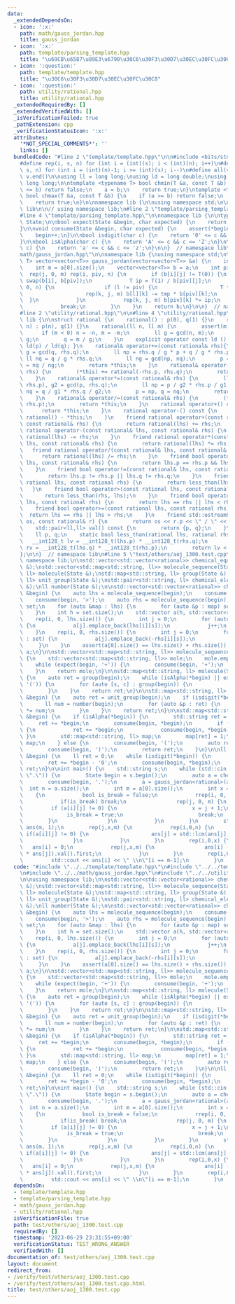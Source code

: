 ```yaml
---
data:
  _extendedDependsOn:
  - icon: ':x:'
    path: math/gauss_jordan.hpp
    title: gauss_jordan
  - icon: ':x:'
    path: template/parsing_template.hpp
    title: "\u69CB\u6587\u89E3\u6790\u30C6\u30F3\u30D7\u30EC\u30FC\u30C8"
  - icon: ':question:'
    path: template/template.hpp
    title: "\u30C6\u30F3\u30D7\u30EC\u30FC\u30C8"
  - icon: ':question:'
    path: utility/rational.hpp
    title: utility/rational.hpp
  _extendedRequiredBy: []
  _extendedVerifiedWith: []
  _isVerificationFailed: true
  _pathExtension: cpp
  _verificationStatusIcon: ':x:'
  attributes:
    '*NOT_SPECIAL_COMMENTS*': ''
    links: []
  bundledCode: "#line 2 \"template/template.hpp\"\n\n#include <bits/stdc++.h>\n\n\
    #define rep(i, s, n) for (int i = (int)(s); i < (int)(n); i++)\n#define rrep(i,\
    \ s, n) for (int i = (int)(n)-1; i >= (int)(s); i--)\n#define all(v) v.begin(),\
    \ v.end()\n\nusing ll = long long;\nusing ld = long double;\nusing ull = unsigned\
    \ long long;\n\ntemplate <typename T> bool chmin(T &a, const T &b) {\n    if (a\
    \ <= b) return false;\n    a = b;\n    return true;\n}\ntemplate <typename T>\
    \ bool chmax(T &a, const T &b) {\n    if (a >= b) return false;\n    a = b;\n\
    \    return true;\n}\n\nnamespace lib {\n\nusing namespace std;\n\n}  // namespace\
    \ lib\n\n// using namespace lib;\n#line 2 \"template/parsing_template.hpp\"\n\n\
    #line 4 \"template/parsing_template.hpp\"\n\nnamespace lib {\n\ntypedef std::string::const_iterator\
    \ State;\n\nbool expect(State &begin, char expected) {\n    return *begin == expected;\n\
    }\n\nvoid consume(State &begin, char expected) {\n    assert(*begin == expected);\n\
    \    begin++;\n}\n\nbool isdigit(char c) {\n    return '0' <= c && c <= '9';\n\
    }\n\nbool isAlpha(char c) {\n    return 'A' <= c && c <= 'Z';\n}\n\nbool isalpha(char\
    \ c) {\n    return 'a' <= c && c <= 'z';\n}\n\n}  // namespace lib\n#line 3 \"\
    math/gauss_jordan.hpp\"\n\nnamespace lib {\nusing namespace std;\n\ntemplate <typename\
    \ T> vector<vector<T>> gauss_jordan(vector<vector<T>> &a) {\n    int n = a.size();\n\
    \    int m = a[0].size();\n    vector<vector<T>> b = a;\n    int piv = 0;\n  \
    \  rep(j, 0, m) rep(i, piv, n) {\n        if (b[i][j] != T(0)) {\n           \
    \ swap(b[i], b[piv]);\n            T ip = T(1) / b[piv][j];\n            rep(l,\
    \ 0, n) {\n                if (l != piv) {\n                    T tmp = ip * b[l][j];\n\
    \                    rep(k, j, m) b[l][k] -= tmp * b[piv][k];\n              \
    \  }\n            }\n            rep(k, j, m) b[piv][k] *= ip;\n            piv++;\n\
    \            break;\n        }\n    }\n    return b;\n}\n\n}  // namespace lib\n\
    #line 2 \"utility/rational.hpp\"\n\n#line 4 \"utility/rational.hpp\"\n\nnamespace\
    \ lib {\n\nstruct rational {\n    rational() : p(0), q(1) {}\n    rational(ll\
    \ n) : p(n), q(1) {}\n    rational(ll n, ll m) {\n        assert(m != 0);\n  \
    \      if (m < 0) n = -n, m = -m;\n        ll g = gcd(n, m);\n        p = n /\
    \ g;\n        q = m / g;\n    }\n    explicit operator const ld () const { return\
    \ ld(p) / ld(q); }\n    rational& operator+=(const rational& rhs){\n        ll\
    \ g = gcd(q, rhs.q);\n        ll np = rhs.q / g * p + q / g * rhs.p;\n       \
    \ ll nq = q / g * rhs.q;\n        ll ng = gcd(np, nq);\n        p = np / ng, q\
    \ = nq / ng;\n        return *this;\n    }\n    rational& operator-=(const rational&\
    \ rhs) {\n        (*this) += rational(-rhs.p, rhs.q);\n        return *this;\n\
    \    }\n    rational& operator*=(const rational& rhs) {\n        ll g1 = gcd(q,\
    \ rhs.p), g2 = gcd(p, rhs.q);\n        ll np = p / g2 * rhs.p / g1;\n        ll\
    \ nq = q / g1 * rhs.q / g2;\n        p = np, q = nq;\n        return *this;\n\
    \    }\n    rational& operator/=(const rational& rhs) {\n        (*this) *= rational(rhs.q,\
    \ rhs.p);\n        return *this;\n    }\n    rational operator+() const {\n  \
    \      return *this;\n    }\n    rational operator-() const {\n        return\
    \ rational() - *this;\n    }\n    friend rational operator+(const rational& lhs,\
    \ const rational& rhs) {\n        return rational(lhs) += rhs;\n    }\n    friend\
    \ rational operator-(const rational& lhs, const rational& rhs) {\n        return\
    \ rational(lhs) -= rhs;\n    }\n    friend rational operator*(const rational&\
    \ lhs, const rational& rhs) {\n        return rational(lhs) *= rhs;\n    }\n \
    \   friend rational operator/(const rational& lhs, const rational& rhs) {\n  \
    \      return rational(lhs) /= rhs;\n    }\n    friend bool operator==(const rational&\
    \ lhs, const rational& rhs) {\n        return lhs.p == rhs.p && lhs.q == rhs.q;\n\
    \    }\n    friend bool operator!=(const rational& lhs, const rational& rhs) {\n\
    \        return lhs.p != rhs.p || lhs.q != rhs.q;\n    }\n    friend bool operator<(const\
    \ rational lhs, const rational rhs) {\n        return less_than(lhs, rhs);\n \
    \   }\n    friend bool operator>(const rational lhs, const rational rhs) {\n \
    \       return less_than(rhs, lhs);\n    }\n    friend bool operator<=(const rational\
    \ lhs, const rational rhs) {\n        return lhs == rhs || lhs < rhs;\n    }\n\
    \    friend bool operator>=(const rational lhs, const rational rhs) {\n      \
    \  return lhs == rhs || lhs > rhs;\n    }\n    friend std::ostream& operator<<(std::ostream&\
    \ os, const rational& r) {\n        return os << r.p << \" / \" << r.q;\n    }\n\
    \    std::pair<ll,ll> val() const {\n        return {p, q};\n    }\n\n  private:\n\
    \    ll p, q;\n    static bool less_than(rational lhs, rational rhs) {\n     \
    \   __int128_t lv = __int128_t(lhs.p) * __int128_t(rhs.q);\n        __int128_t\
    \ rv = __int128_t(lhs.q) * __int128_t(rhs.p);\n        return lv < rv;\n    }\n\
    };\n\n}  // namespace lib\n#line 5 \"test/others/aoj_1300.test.cpp\"\n\nusing\
    \ namespace lib;\n\nstd::vector<std::vector<rational>> chemical_equation(State\
    \ &);\nstd::vector<std::map<std::string, ll>> molecule_sequence(State &);\nstd::map<std::string,\
    \ ll> molecule(State &);\nstd::map<std::string, ll> group(State &);\nstd::map<std::string,\
    \ ll> unit_group(State &);\nstd::pair<std::string, ll> chemical_element(State\
    \ &);\nll number(State &);\n\nstd::vector<std::vector<rational>> chemical_equation(State\
    \ &begin) {\n    auto lhs = molecule_sequence(begin);\n    consume(begin, '-');\n\
    \    consume(begin, '>');\n    auto rhs = molecule_sequence(begin);\n    std::set<std::string>\
    \ set;\n    for (auto &map : lhs) {\n        for (auto &p : map) set.insert(p.first);\n\
    \    }\n    int h = set.size();\n    std::vector a(h, std::vector<rational>());\n\
    \    rep(i, 0, lhs.size()) {\n        int j = 0;\n        for (auto &s : set)\
    \ {\n            a[j].emplace_back(lhs[i][s]);\n            j++;\n        }\n\
    \    }\n    rep(i, 0, rhs.size()) {\n        int j = 0;\n        for (auto &s\
    \ : set) {\n            a[j].emplace_back(-rhs[i][s]);\n            j++;\n   \
    \     }\n    }\n    assert(a[0].size() == lhs.size() + rhs.size());\n    return\
    \ a;\n}\n\nstd::vector<std::map<std::string, ll>> molecule_sequence(State &begin)\
    \ {\n    std::vector<std::map<std::string, ll>> mole;\n    mole.emplace_back(molecule(begin));\n\
    \    while (expect(begin, '+')) {\n        consume(begin, '+');\n        mole.emplace_back(molecule(begin));\n\
    \    }\n    return mole;\n}\n\nstd::map<std::string, ll> molecule(State &begin)\
    \ {\n    auto ret = group(begin);\n    while (isAlpha(*begin) || expect(begin,\
    \ '(')) {\n        for (auto [s, c] : group(begin)) {\n            ret[s] += c;\n\
    \        }\n    }\n    return ret;\n}\n\nstd::map<std::string, ll> group(State\
    \ &begin) {\n    auto ret = unit_group(begin);\n    if (isdigit(*begin)) {\n \
    \       ll num = number(begin);\n        for (auto &p : ret) {\n            p.second\
    \ *= num;\n        }\n    }\n    return ret;\n}\n\nstd::map<std::string, ll> unit_group(State\
    \ &begin) {\n    if (isAlpha(*begin)) {\n        std::string ret = \"\";\n   \
    \     ret += *begin;\n        consume(begin, *begin);\n        if (isalpha(*begin))\
    \ {\n            ret += *begin;\n            consume(begin, *begin);\n       \
    \ }\n        std::map<std::string, ll> map;\n        map[ret] = 1;\n        return\
    \ map;\n    } else {\n        consume(begin, '(');\n        auto ret = molecule(begin);\n\
    \        consume(begin, ')');\n        return ret;\n    }\n}\n\nll number(State\
    \ &begin) {\n    ll ret = 0;\n    while (isdigit(*begin)) {\n        ret *= 10;\n\
    \        ret += *begin - '0';\n        consume(begin, *begin);\n    }\n    return\
    \ ret;\n}\n\nint main() {\n    std::string s;\n    while (std::cin >> s, !(s ==\
    \ \".\")) {\n        State begin = s.begin();\n        auto a = chemical_equation(begin);\n\
    \        consume(begin, '.');\n        a = gauss_jordan<rational>(a);\n      \
    \  int n = a.size();\n        int m = a[0].size();\n        int x = -1;\n    \
    \    {\n            bool is_break = false;\n            rrep(i, 0, n) {\n    \
    \            if(is_break) break;\n                rep(j, 0, m) {\n           \
    \         if (a[i][j] != 0) {\n                        x = j + 1;\n          \
    \              is_break = true;\n                        break;\n            \
    \        }\n                }\n            }\n        }\n        std::vector<ll>\
    \ ans(m, 1);\n        rep(j,x,m) {\n            rep(i,0,n) {\n               \
    \ if(a[i][j] != 0) {\n                    ans[j] = std::lcm(ans[j], a[i][j].val().second);\n\
    \                }\n            }\n        }\n        rep(i,0,x) {\n         \
    \   ans[i] = 0;\n            rep(j,x,m) {\n                ans[i] -= (a[i][j]\
    \ * ans[j]).val().first;\n            }\n        }\n        rep(i,0,m) {\n   \
    \         std::cout << ans[i] << \" \\n\"[i == m-1];\n        }\n    }\n}\n"
  code: "#include \"../../template/template.hpp\"\n#include \"../../template/parsing_template.hpp\"\
    \n#include \"../../math/gauss_jordan.hpp\"\n#include \"../../utility/rational.hpp\"\
    \n\nusing namespace lib;\n\nstd::vector<std::vector<rational>> chemical_equation(State\
    \ &);\nstd::vector<std::map<std::string, ll>> molecule_sequence(State &);\nstd::map<std::string,\
    \ ll> molecule(State &);\nstd::map<std::string, ll> group(State &);\nstd::map<std::string,\
    \ ll> unit_group(State &);\nstd::pair<std::string, ll> chemical_element(State\
    \ &);\nll number(State &);\n\nstd::vector<std::vector<rational>> chemical_equation(State\
    \ &begin) {\n    auto lhs = molecule_sequence(begin);\n    consume(begin, '-');\n\
    \    consume(begin, '>');\n    auto rhs = molecule_sequence(begin);\n    std::set<std::string>\
    \ set;\n    for (auto &map : lhs) {\n        for (auto &p : map) set.insert(p.first);\n\
    \    }\n    int h = set.size();\n    std::vector a(h, std::vector<rational>());\n\
    \    rep(i, 0, lhs.size()) {\n        int j = 0;\n        for (auto &s : set)\
    \ {\n            a[j].emplace_back(lhs[i][s]);\n            j++;\n        }\n\
    \    }\n    rep(i, 0, rhs.size()) {\n        int j = 0;\n        for (auto &s\
    \ : set) {\n            a[j].emplace_back(-rhs[i][s]);\n            j++;\n   \
    \     }\n    }\n    assert(a[0].size() == lhs.size() + rhs.size());\n    return\
    \ a;\n}\n\nstd::vector<std::map<std::string, ll>> molecule_sequence(State &begin)\
    \ {\n    std::vector<std::map<std::string, ll>> mole;\n    mole.emplace_back(molecule(begin));\n\
    \    while (expect(begin, '+')) {\n        consume(begin, '+');\n        mole.emplace_back(molecule(begin));\n\
    \    }\n    return mole;\n}\n\nstd::map<std::string, ll> molecule(State &begin)\
    \ {\n    auto ret = group(begin);\n    while (isAlpha(*begin) || expect(begin,\
    \ '(')) {\n        for (auto [s, c] : group(begin)) {\n            ret[s] += c;\n\
    \        }\n    }\n    return ret;\n}\n\nstd::map<std::string, ll> group(State\
    \ &begin) {\n    auto ret = unit_group(begin);\n    if (isdigit(*begin)) {\n \
    \       ll num = number(begin);\n        for (auto &p : ret) {\n            p.second\
    \ *= num;\n        }\n    }\n    return ret;\n}\n\nstd::map<std::string, ll> unit_group(State\
    \ &begin) {\n    if (isAlpha(*begin)) {\n        std::string ret = \"\";\n   \
    \     ret += *begin;\n        consume(begin, *begin);\n        if (isalpha(*begin))\
    \ {\n            ret += *begin;\n            consume(begin, *begin);\n       \
    \ }\n        std::map<std::string, ll> map;\n        map[ret] = 1;\n        return\
    \ map;\n    } else {\n        consume(begin, '(');\n        auto ret = molecule(begin);\n\
    \        consume(begin, ')');\n        return ret;\n    }\n}\n\nll number(State\
    \ &begin) {\n    ll ret = 0;\n    while (isdigit(*begin)) {\n        ret *= 10;\n\
    \        ret += *begin - '0';\n        consume(begin, *begin);\n    }\n    return\
    \ ret;\n}\n\nint main() {\n    std::string s;\n    while (std::cin >> s, !(s ==\
    \ \".\")) {\n        State begin = s.begin();\n        auto a = chemical_equation(begin);\n\
    \        consume(begin, '.');\n        a = gauss_jordan<rational>(a);\n      \
    \  int n = a.size();\n        int m = a[0].size();\n        int x = -1;\n    \
    \    {\n            bool is_break = false;\n            rrep(i, 0, n) {\n    \
    \            if(is_break) break;\n                rep(j, 0, m) {\n           \
    \         if (a[i][j] != 0) {\n                        x = j + 1;\n          \
    \              is_break = true;\n                        break;\n            \
    \        }\n                }\n            }\n        }\n        std::vector<ll>\
    \ ans(m, 1);\n        rep(j,x,m) {\n            rep(i,0,n) {\n               \
    \ if(a[i][j] != 0) {\n                    ans[j] = std::lcm(ans[j], a[i][j].val().second);\n\
    \                }\n            }\n        }\n        rep(i,0,x) {\n         \
    \   ans[i] = 0;\n            rep(j,x,m) {\n                ans[i] -= (a[i][j]\
    \ * ans[j]).val().first;\n            }\n        }\n        rep(i,0,m) {\n   \
    \         std::cout << ans[i] << \" \\n\"[i == m-1];\n        }\n    }\n}"
  dependsOn:
  - template/template.hpp
  - template/parsing_template.hpp
  - math/gauss_jordan.hpp
  - utility/rational.hpp
  isVerificationFile: true
  path: test/others/aoj_1300.test.cpp
  requiredBy: []
  timestamp: '2023-06-29 23:31:55+09:00'
  verificationStatus: TEST_WRONG_ANSWER
  verifiedWith: []
documentation_of: test/others/aoj_1300.test.cpp
layout: document
redirect_from:
- /verify/test/others/aoj_1300.test.cpp
- /verify/test/others/aoj_1300.test.cpp.html
title: test/others/aoj_1300.test.cpp
---
```

